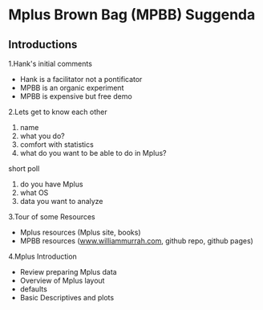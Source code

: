 Mplus Brown Bag (MPBB) Suggenda
========================================================

## Introductions
1.Hank's initial comments
 * Hank is a facilitator not a pontificator 
 * MPBB is an organic experiment
 * MPBB is expensive but free demo
 
2.Lets get to know each other
 1. name
 2. what you do?
 3. comfort with statistics
 4. what do you want to be able to do in Mplus?
 
short poll
 1. do you have Mplus
 2. what OS
 3. data you want to analyze 
 
 
3.Tour of some Resources
 * Mplus resources (Mplus site, books)
 * MPBB resources (www.williammurrah.com, github repo, github pages) 
 
4.Mplus Introduction
 * Review preparing Mplus data
 * Overview of Mplus layout 
  * defaults
 * Basic Descriptives and plots



